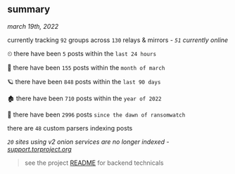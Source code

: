 
## summary
_march 19th, 2022_

currently tracking `92` groups across `130` relays & mirrors - _`51` currently online_

⏲ there have been `5` posts within the `last 24 hours`

🦈 there have been `155` posts within the `month of march`

🪐 there have been `848` posts within the `last 90 days`

🏚 there have been `710` posts within the `year of 2022`

🦕 there have been `2996` posts `since the dawn of ransomwatch`

there are `48` custom parsers indexing posts

_`20` sites using v2 onion services are no longer indexed - [support.torproject.org](https://support.torproject.org/onionservices/v2-deprecation/)_

> see the project [README](https://github.com/thetanz/ransomwatch#ransomwatch--) for backend technicals
